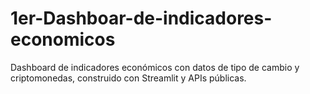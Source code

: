 # 1er-Dashboar-de-indicadores-economicos
 Dashboard de indicadores económicos con datos de tipo de cambio y criptomonedas, construido con Streamlit y APIs públicas.
